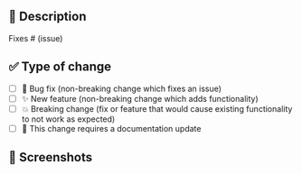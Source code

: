 ## 🚀 Description

<!--
Please include a summary of the change and which issue is fixed.
Please also include relevant motivation and context.
List any dependencies that are required for this change.
-->

Fixes # (issue)

## ✅ Type of change

- [ ] 🐛 Bug fix (non-breaking change which fixes an issue)
- [ ] ✨ New feature (non-breaking change which adds functionality)
- [ ] 💥 Breaking change (fix or feature that would cause existing functionality to not work as expected)
- [ ] 📝 This change requires a documentation update

## 📸 Screenshots

<!-- Add screenshots to illustrate your changes if relevant. -->
